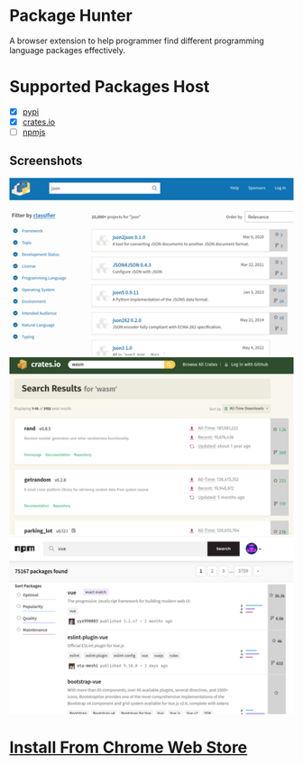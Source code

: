 # Package Hunter
A browser extension to help programmer find different programming language packages effectively.

# Supported Packages Host
- [x] [pypi](https://pypi.org/)
- [x] [crates.io](https://crates.io/)
- [ ] [npmjs](https://www.npmjs.com/)

## Screenshots
![pypi.org](./src/screenshots/pypi.png)
![crates.io](./src/screenshots/crates.png)
![npmjs.com](./src/screenshots/npmjs.png)

# [Install From Chrome Web Store](https://chrome.google.com/webstore/detail/package-hunter/fkbbiniadlppgncanioiajphnlbickni)
